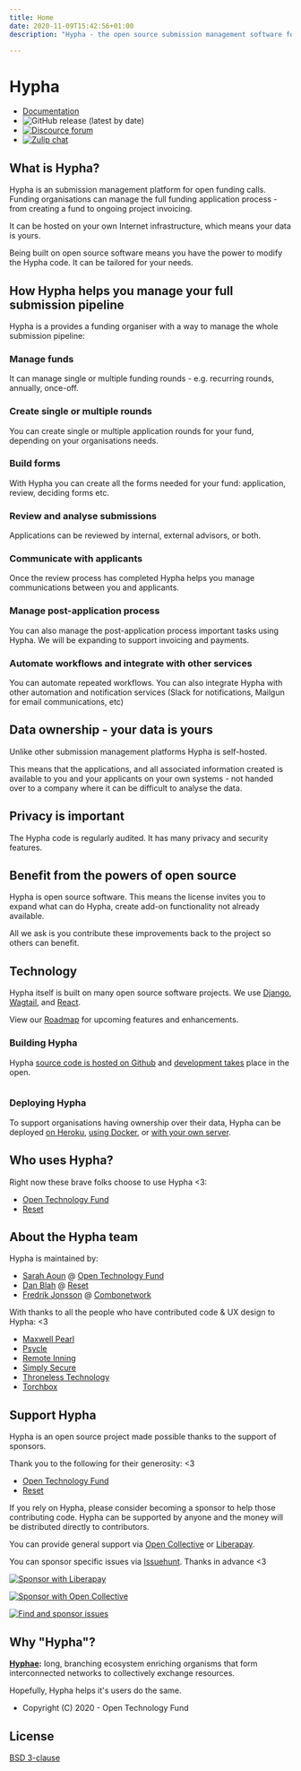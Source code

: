 ```yaml
---
title: Home
date: 2020-11-09T15:42:56+01:00
description: "Hypha - the open source submission management software for open calls."

---
```


# Hypha


* [Documentation](https://github.com/HyphaApp/meta)
* ![GitHub release (latest by date)](https://img.shields.io/github/v/release/HyphaApp/hypha)
* [![Discource forum](https://img.shields.io/badge/forum-we.hypha.app-orange)](https://we.hypha.app/)
* [![Zulip chat](https://img.shields.io/badge/chat-chat.hypha.app-brightgreen)](https://chat.hypha.app/)


## What is Hypha?

Hypha is an submission management platform for open funding calls. Funding organisations can manage the full funding application process - from creating a fund to ongoing project invoicing.

It can be hosted on your own Internet infrastructure, which means your data is yours.

Being built on open source software means you have the power to modify the Hypha code. It can be tailored for your needs.

## How Hypha helps you manage your full submission pipeline

Hypha is a provides a funding organiser with a way to manage the whole submission pipeline:

### Manage funds

It can manage single or multiple funding rounds - e.g. recurring rounds, annually, once-off.

### Create single or multiple rounds

You can create single or multiple application rounds for your fund, depending on your organisations needs.

### Build forms

With Hypha you can create all the forms needed for your fund: application, review, deciding forms etc.

### Review and analyse submissions

Applications can be reviewed by internal, external advisors, or both.

### Communicate with applicants

Once the review process has completed Hypha helps you manage communications between you and applicants.

### Manage post-application process

You can also manage the post-application process important tasks using Hypha. We will be expanding to support invoicing and payments.

### Automate workflows and integrate with other services

You can automate repeated workflows. You can also integrate Hypha with other automation and notification services (Slack for notifications, Mailgun for email communications, etc)

## Data ownership - your data is yours

Unlike other submission management platforms Hypha is self-hosted.

This means that the applications, and all associated information created is available to you and your applicants on your own systems - not handed over to a company where it can be difficult to analyse the data.

## Privacy is important

The Hypha code is regularly audited. It has many privacy and security features.

## Benefit from the powers of open source

Hypha is open source software. This means the license invites you to expand what can do Hypha, create add-on functionality not already available.

All we ask is you contribute these improvements back to the project so others can benefit.

## Technology

Hypha itself is built on many open source software projects. We use [Django](https://www.djangoproject.com/), [Wagtail](https://wagtail.io/), and [React](https://reactjs.org/).

View our [Roadmap](https://github.com/HyphaApp/hypha/wiki/Roadmap) for upcoming features and enhancements.

### Building Hypha

Hypha [source code is hosted on Github](https://github.com/HyphaApp/) and [development takes](https://github.com/HyphaApp/hypha/issues) place in the open.

[![<HyphaApp>](https://circleci.com/gh/HyphaApp/hypha.svg?style=shield)](https://circleci.com/gh/HyphaApp/hypha)

### Deploying Hypha

To support organisations having ownership over their data, Hypha can be deployed [on Heroku](https://github.com/HyphaApp/hypha/wiki/Deployment:-Heroku), [using Docker](https://github.com/HyphaApp/hypha/wiki/Deployment:-Docker), or [with your own server](https://github.com/HyphaApp/hypha/wiki/Deployment:-Standalone-App).

## Who uses Hypha?

Right now these brave folks choose to use Hypha <3:

- [Open Technology Fund](https://www.opentech.fund/)
- [Reset](https://www.reset.tech/)

## About the Hypha team

Hypha is maintained by:

- [Sarah Aoun](https://github.com/saoun) @ [Open Technology Fund](https://www.opentech.fund/)
- [Dan Blah](https://github.com/danblah) @ [Reset](https://www.reset.tech/)
- [Fredrik Jonsson](https://github.com/frjo) @ [Combonetwork](https://www.combonet.se/)

With thanks to all the people who have contributed code & UX design to Hypha: <3

- [Maxwell Pearl](https://maxwellpearl.com/)
- [Psycle](https://psycle.com/)
- [Remote Inning](https://www.remoteinning.com/)
- [Simply Secure](https://simplysecure.org/)
- [Throneless Technology](https://throneless.tech/)
- [Torchbox](https://www.torchbox.com/)

## Support Hypha

Hypha is an open source project made possible thanks to the support of sponsors.

Thank you to the following for their generosity: <3

- [Open Technology Fund](https://www.opentech.fund/)
- [Reset](https://www.reset.tech/)

If you rely on Hypha, please consider becoming a sponsor to help those contributing code. Hypha can be supported by anyone and the money will be distributed directly to contributors.

You can provide general support via [Open Collective](https://opencollective.com/hypha) or [Liberapay](https://liberapay.com/hypha).

You can sponsor specific issues via [Issuehunt](https://issuehunt.io/r/OpenTechFund/hypha). Thanks in advance <3

[![Sponsor with Liberapay](https://liberapay.com/assets/widgets/donate.svg)](https://liberapay.com/hypha)

[![Sponsor with Open Collective](https://opencollective.com/hypha/tiers/backer.svg?avatarHeight=75&width=600)](https://opencollective.com/hypha)

[![Find and sponsor issues](https://issuehunt.io/static/embed/issuehunt-button-v1.svg)](https://issuehunt.io/r/OpenTechFund/hypha)

## Why "Hypha"?

**[Hyphae](https://en.wikipedia.org/wiki/Mycorrhizal_network):** long, branching ecosystem enriching organisms that form interconnected networks to collectively exchange resources.

Hopefully, Hypha helps it's users do the same.

* Copyright (C) 2020 - Open Technology Fund

## License

[BSD 3-clause](https://github.com/HyphaApp/hypha/blob/main/LICENSE)
